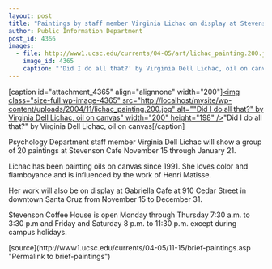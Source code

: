 ```yaml
---
layout: post
title: "Paintings by staff member Virginia Lichac on display at Stevenson Cafe"
author: Public Information Department
post_id: 4366
images:
  - file: http://www1.ucsc.edu/currents/04-05/art/lichac_painting.200.jpg
    image_id: 4365
    caption: "'Did I do all that?' by Virginia Dell Lichac, oil on canvas"
---
```


[caption id="attachment_4365" align="alignnone" width="200"]<a href="http://localhost/mysite/wp-content/uploads/2004/11/lichac_painting.200.jpg"><img class="size-full wp-image-4365" src="http://localhost/mysite/wp-content/uploads/2004/11/lichac_painting.200.jpg" alt=""Did I do all that?" by Virginia Dell Lichac, oil on canvas" width="200" height="198" /></a>"Did I do all that?" by Virginia Dell Lichac, oil on canvas[/caption]
<a name="content" id="content"></a>
<p>
  Psychology Department staff member Virginia Dell Lichac will show a group of 20 paintings at Stevenson Cafe November 15 through January 21.
</p>
<p>
  Lichac has been painting oils on canvas since 1991. She loves color and flamboyance and is influenced by the work of Henri Matisse.
</p>
<p>
  Her work will also be on display at Gabriella Cafe at 910 Cedar Street in downtown Santa Cruz from November 15 to December 31.<br>
</p>
<p>
  Stevenson Coffee House is open Monday through Thursday 7:30 a.m. to 3:30 p.m and Friday and Saturday 8 p.m. to 11:30 p.m. except during campus holidays.
</p>
[source](http://www1.ucsc.edu/currents/04-05/11-15/brief-paintings.asp "Permalink to brief-paintings")

